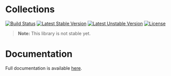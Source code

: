 <h1>Collections</h1>

[![Build Status](https://travis-ci.com/aphiria/collections.svg)](https://travis-ci.com/aphiria/collections)
[![Latest Stable Version](https://poser.pugx.org/aphiria/collections/v/stable.svg)](https://packagist.org/packages/aphiria/collections)
[![Latest Unstable Version](https://poser.pugx.org/aphiria/collections/v/unstable.svg)](https://packagist.org/packages/aphiria/collections)
[![License](https://poser.pugx.org/aphiria/collections/license.svg)](https://packagist.org/packages/aphiria/collections)

> **Note:** This library is not stable yet.

<h1>Documentation</h1>

Full documentation is available <a href="https://www.aphiria.com/docs/master/collections.html" target="_blank">here</a>.
